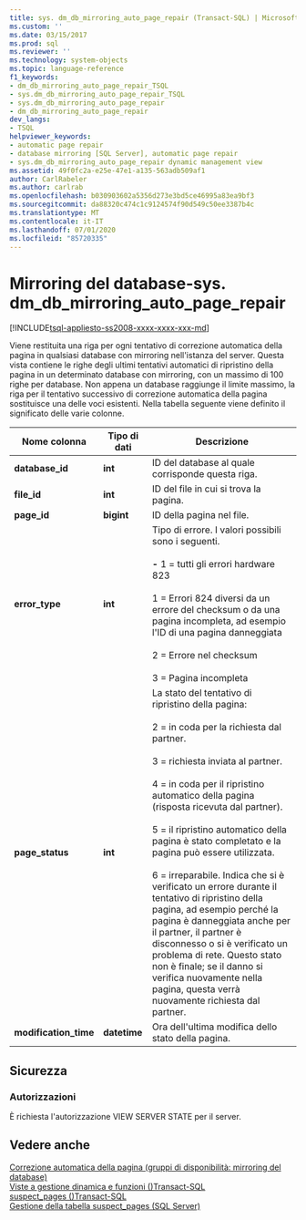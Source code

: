 ```yaml
---
title: sys. dm_db_mirroring_auto_page_repair (Transact-SQL) | Microsoft Docs
ms.custom: ''
ms.date: 03/15/2017
ms.prod: sql
ms.reviewer: ''
ms.technology: system-objects
ms.topic: language-reference
f1_keywords:
- dm_db_mirroring_auto_page_repair_TSQL
- sys.dm_db_mirroring_auto_page_repair_TSQL
- sys.dm_db_mirroring_auto_page_repair
- dm_db_mirroring_auto_page_repair
dev_langs:
- TSQL
helpviewer_keywords:
- automatic page repair
- database mirroring [SQL Server], automatic page repair
- sys.dm_db_mirroring_auto_page_repair dynamic management view
ms.assetid: 49f0fc2a-e25e-47e1-a135-563adb509af1
author: CarlRabeler
ms.author: carlrab
ms.openlocfilehash: b030903602a5356d273e3bd5ce46995a83ea9bf3
ms.sourcegitcommit: da88320c474c1c9124574f90d549c50ee3387b4c
ms.translationtype: MT
ms.contentlocale: it-IT
ms.lasthandoff: 07/01/2020
ms.locfileid: "85720335"
---
```

# <a name="database-mirroring---sysdm_db_mirroring_auto_page_repair"></a>Mirroring del database-sys. dm_db_mirroring_auto_page_repair
[!INCLUDE[tsql-appliesto-ss2008-xxxx-xxxx-xxx-md](../../includes/applies-to-version/sqlserver.md)]

  Viene restituita una riga per ogni tentativo di correzione automatica della pagina in qualsiasi database con mirroring nell'istanza del server. Questa vista contiene le righe degli ultimi tentativi automatici di ripristino della pagina in un determinato database con mirroring, con un massimo di 100 righe per database. Non appena un database raggiunge il limite massimo, la riga per il tentativo successivo di correzione automatica della pagina sostituisce una delle voci esistenti. Nella tabella seguente viene definito il significato delle varie colonne.  
  
|Nome colonna|Tipo di dati|Descrizione|  
|-----------------|---------------|-----------------|  
|**database_id**|**int**|ID del database al quale corrisponde questa riga.|  
|**file_id**|**int**|ID del file in cui si trova la pagina.|  
|**page_id**|**bigint**|ID della pagina nel file.|  
|**error_type**|**int**|Tipo di errore. I valori possibili sono i seguenti.<br /><br /> **-** 1 = tutti gli errori hardware 823<br /><br /> 1 = Errori 824 diversi da un errore del checksum o da una pagina incompleta, ad esempio l'ID di una pagina danneggiata<br /><br /> 2 = Errore nel checksum<br /><br /> 3 = Pagina incompleta|  
|**page_status**|**int**|La stato del tentativo di ripristino della pagina:<br /><br /> 2 = in coda per la richiesta dal partner.<br /><br /> 3 = richiesta inviata al partner.<br /><br /> 4 = in coda per il ripristino automatico della pagina (risposta ricevuta dal partner).<br /><br /> 5 = il ripristino automatico della pagina è stato completato e la pagina può essere utilizzata.<br /><br /> 6 = irreparabile. Indica che si è verificato un errore durante il tentativo di ripristino della pagina, ad esempio perché la pagina è danneggiata anche per il partner, il partner è disconnesso o si è verificato un problema di rete. Questo stato non è finale; se il danno si verifica nuovamente nella pagina, questa verrà nuovamente richiesta dal partner.|  
|**modification_time**|**datetime**|Ora dell'ultima modifica dello stato della pagina.|  
  
## <a name="security"></a>Sicurezza  
  
### <a name="permissions"></a>Autorizzazioni  
 È richiesta l'autorizzazione VIEW SERVER STATE per il server.  
  
## <a name="see-also"></a>Vedere anche  
 [Correzione automatica della pagina &#40;gruppi di disponibilità: mirroring del database&#41;](../../sql-server/failover-clusters/automatic-page-repair-availability-groups-database-mirroring.md)   
 [Viste a gestione dinamica e funzioni &#40;&#41;Transact-SQL](~/relational-databases/system-dynamic-management-views/system-dynamic-management-views.md)   
 [suspect_pages &#40;&#41;Transact-SQL](../../relational-databases/system-tables/suspect-pages-transact-sql.md)   
 [Gestione della tabella suspect_pages &#40;SQL Server&#41;](../../relational-databases/backup-restore/manage-the-suspect-pages-table-sql-server.md)  
  
  


